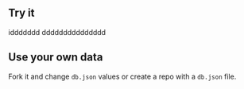 ## Try it

iddddddd
ddddddddddddddd
## Use your own data

Fork it and change `db.json` values or create a repo with a `db.json` file.
